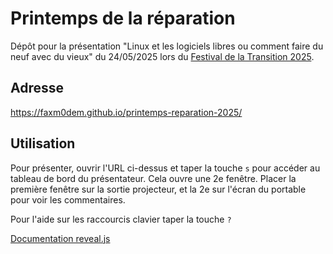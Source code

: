 # Printemps de la réparation

Dépôt pour la présentation "Linux et les logiciels libres ou comment faire du neuf avec du vieux"
du 24/05/2025 lors du [Festival de la Transition 2025](https://www.cooperativedelatransition.org/le-festival-de-la-transition/).

## Adresse

https://faxm0dem.github.io/printemps-reparation-2025/

## Utilisation

Pour présenter, ouvrir l'URL ci-dessus et taper la touche `s` pour accéder au tableau de bord
du présentateur. Cela ouvre une 2e fenêtre. Placer la première fenêtre sur la sortie projecteur,
et la 2e sur l'écran du portable pour voir les commentaires.

Pour l'aide sur les raccourcis clavier taper la touche `?`

[Documentation reveal.js](https://revealjs.com/)

